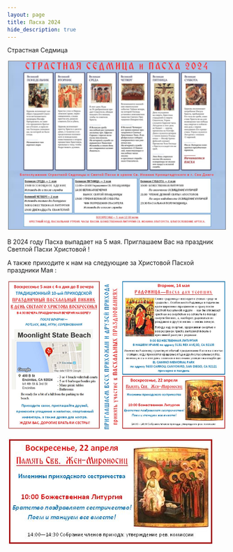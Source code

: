```yaml
---
layout: page
title: Пасха 2024
hide_description: true
---
```

Страстная Седмица

![Пасха Все Праздники](/assets/img/sedmica.JPG#right)

В 2024 году Пасха выпадает на 5 мaя. Приглашаем Вас на праздник Светлой Пасхи Христовой !

А также приходите к нам на следующие за Христовой Пасхой праздники Мая :

![Пасха Все Праздники](/assets/img/paskha_all_holidays.JPG#right)

![Пасха Мироносицы](/assets/img/paskha_mironositsi.JPG#right)
 

